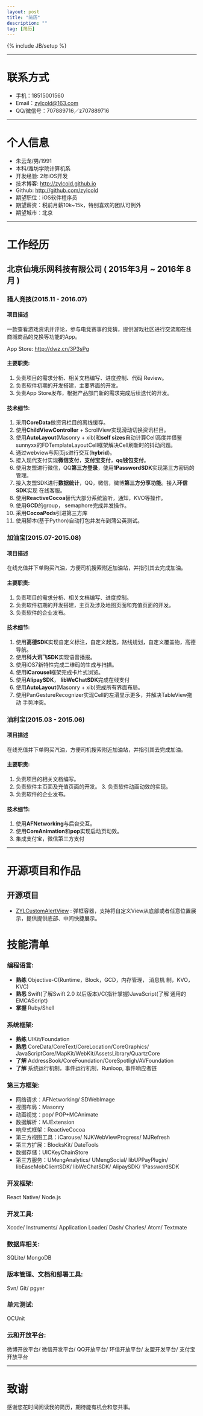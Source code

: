 ```yaml
---
layout: post
title: "简历"
description: ""
tag: [简历]
---
```

{% include JB/setup %}

---

# 联系方式

- 手机：18515001560
- Email：zylcold@163.com
- QQ/微信号：707889716／z707889716

---

# 个人信息

 - 朱云龙/男/1991
 - 本科/潍坊学院计算机系 
 - 开发经验: 2年iOS开发
 - 技术博客: http://zylcold.github.io
 - Github: http://github.com/zylcold
 - 期望职位：iOS软件程序员
 - 期望薪资：税前月薪10k~15k，特别喜欢的团队可例外
 - 期望城市：北京

---

# 工作经历

## 北京仙境乐网科技有限公司 ( 2015年3月 ~ 2016年 8月 )

### 猎人竞技(2015.11 - 2016.07) 

#### 项目描述

一款查看游戏资讯并评论，参与电竞赛事的竞猜，提供游戏社区进行交流和在线 商城商品的兑换等功能的App。

App Store: http://dwz.cn/3P3sPg

#### 主要职责:

1. 负责项目的需求分析、相关文档编写、进度控制、代码 Review。
2. 负责软件初期的开发搭建，主要界面的开发。
3. 负责App Store发布，根据产品部门新的需求完成后续迭代的开发。

#### 技术细节:

1. 采用**CoreData**做资讯栏目的离线缓存。
2. 使用**ChildViewController** + ScrollView实现滑动切换资讯栏目。
3. 使用**AutoLayout**(Masonry + xib)和**self sizes**自动计算Cell高度并借鉴 sunnyxx的FDTemplateLayoutCell框架解决Cell刷新时的抖动问题。
4. 通过webview与网页js进行交互(**hybrid**)。
5. 接入现代支付实现**微信支付**，**支付宝支付**，**qq钱包支付**。
6. 使用友盟进行微信，QQ**第三方登录**，使用**1PasswordSDK**实现第三方密码的 管理。
7. 接入友盟SDK进行**数据统计**，QQ，微信，微博**第三方分享功能**。接入**环信SDK**实现 在线客服。
8. 使用**ReactiveCocoa**替代大部分系统监听，通知，KVO等操作。
9. 使用**GCD**的group， semaphore完成并发操作。
10. 采用**CocoaPods**引进第三方库
11. 使用脚本(基于Python)自动打包并发布到蒲公英测试。

### 加油宝(2015.07-2015.08)

#### 项目描述

在线充值并下单购买汽油，方便司机搜索附近加油站，并指引其去完成加油。

#### 主要职责:

1. 负责项目的需求分析、相关文档编写、进度控制。
2. 负责软件初期的开发搭建，主页及涉及地图页面和充值页面的开发。
3. 负责软件的企业发布。

#### 技术细节:

1. 使用**高德SDK**实现自定义标注，自定义起泡，路线规划，自定义覆盖物，高德
导航。
2. 使用**科大讯飞SDK**实现语音播报。
3. 使用iOS7新特性完成二维码的生成与扫描。
4. 使用**iCarousel**框架完成卡片式浏览。
5. 使用**AlipaySDK**， **libWeChatSDK**完成在线支付
6. 使用**AutoLayout**(Masonry + xib)完成所有界面布局。
7. 使用PanGestureRecognizer实现Cell的左滑显示更多，并解决TableView拖动 手势冲突。


### 油利宝(2015.03 - 2015.06)

#### 项目描述

在线充值并下单购买汽油，方便司机搜索附近加油站，并指引其去完成加油。

#### 主要职责:

1. 负责项目的相关文档编写。
2. 负责软件主页面及充值页面的开发。 3. 负责软件动画动效的实现。
4. 负责软件的企业发布。

#### 技术细节:

1. 使用**AFNetworking**与后台交互。
2. 使用**CoreAnimation**和**pop**实现启动页动效。 
3. 集成支付宝，微信第三方支付

---

# 开源项目和作品

## 开源项目

 - [ZYLCustomAlertView](https://github.com/zylcold/ZYLCustomAlertView) : 弹框容器，支持将自定义View从底部或者任意位置展示，提供提供底部、中间快捷展示。


# 技能清单

### 编程语言:
- **熟练** Objective-C(Runtime，Block，GCD，内存管理， 消息机 制，KVO， KVC)
- **熟悉** Swift(了解Swift 2.0 以后版本)/C(指针掌握)JavaScript(了解 通用的EMCAScript)
- **掌握** Ruby/Shell 

### 系统框架:

- **熟练** UIKit/Foundation
- **熟悉** CoreData/CoreText/CoreLocation/CoreGraphics/ JavaScriptCore/MapKit/WebKit/AssetsLibrary/QuartzCore
- **了解** AddressBook/CoreFoundation/CoreSpotligh/AVFoundation
- **了解** 系统运行机制，事件运行机制，Runloop, 事件响应者链

### 第三方框架:

- 网络请求：AFNetworking/ SDWebImage
- 视图布局：Masonry
- 动画视觉：pop/ POP+MCAnimate
- 数据解析：MJExtension
- 响应式框架：ReactiveCocoa
- 第三方视图工具：iCarouse/ NJKWebViewProgress/ MJRefresh 
- 第三方扩展：BlocksKit/ DateTools
- 数据存储：UICKeyChainStore
- 第三方服务：UMengAnalytics/ UMengSocial/ libUPPayPlugin/ libEaseMobClientSDK/ libWeChatSDK/ AlipaySDK/ 1PasswordSDK

### 开发框架:

React Native/ Node.js

### 开发工具:

Xcode/ Instruments/ Application Loader/ Dash/ Charles/  Atom/ Textmate

### 数据库相关:

SQLite/ MongoDB 

### 版本管理、文档和部署工具:

Svn/ Git/ pgyer 

### 单元测试:

OCUnit 

### 云和开放平台:

微博开放平台/ 微信开发平台/ QQ开放平台/ 环信开放平台/ 友盟开发平台/ 支付宝开放平台

---

# 致谢

感谢您花时间阅读我的简历，期待能有机会和您共事。
